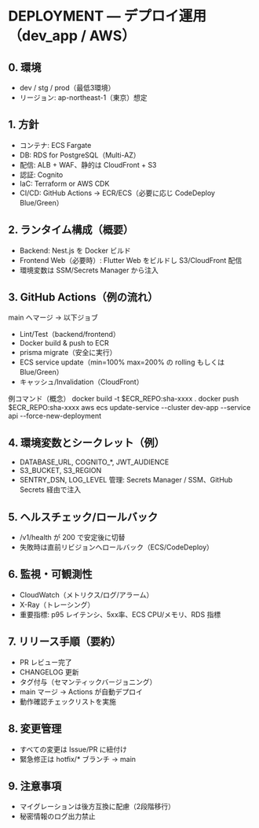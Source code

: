 # DEPLOYMENT — デプロイ運用（dev_app / AWS）

## 0. 環境
- dev / stg / prod（最低3環境）
- リージョン: ap-northeast-1（東京）想定

## 1. 方針
- コンテナ: ECS Fargate
- DB: RDS for PostgreSQL（Multi-AZ）
- 配信: ALB + WAF、静的は CloudFront + S3
- 認証: Cognito
- IaC: Terraform or AWS CDK
- CI/CD: GitHub Actions → ECR/ECS（必要に応じ CodeDeploy Blue/Green）

## 2. ランタイム構成（概要）
- Backend: Nest.js を Docker ビルド
- Frontend Web（必要時）: Flutter Web をビルドし S3/CloudFront 配信
- 環境変数は SSM/Secrets Manager から注入

## 3. GitHub Actions（例の流れ）
main へマージ → 以下ジョブ
- Lint/Test（backend/frontend）
- Docker build & push to ECR
- prisma migrate（安全に実行）
- ECS service update（min=100% max=200% の rolling もしくは Blue/Green）
- キャッシュ/Invalidation（CloudFront）

例コマンド（概念）
    docker build -t $ECR_REPO:sha-xxxx .
    docker push $ECR_REPO:sha-xxxx
    aws ecs update-service --cluster dev-app --service api --force-new-deployment

## 4. 環境変数とシークレット（例）
- DATABASE_URL, COGNITO_*, JWT_AUDIENCE
- S3_BUCKET, S3_REGION
- SENTRY_DSN, LOG_LEVEL
管理: Secrets Manager / SSM、GitHub Secrets 経由で注入

## 5. ヘルスチェック/ロールバック
- /v1/health が 200 で安定後に切替
- 失敗時は直前リビジョンへロールバック（ECS/CodeDeploy）

## 6. 監視・可観測性
- CloudWatch（メトリクス/ログ/アラーム）
- X-Ray（トレーシング）
- 重要指標: p95 レイテンシ、5xx率、ECS CPU/メモリ、RDS 指標

## 7. リリース手順（要約）
- PR レビュー完了
- CHANGELOG 更新
- タグ付与（セマンティックバージョニング）
- main マージ → Actions が自動デプロイ
- 動作確認チェックリストを実施

## 8. 変更管理
- すべての変更は Issue/PR に紐付け
- 緊急修正は hotfix/* ブランチ → main

## 9. 注意事項
- マイグレーションは後方互換に配慮（2段階移行）
- 秘密情報のログ出力禁止
